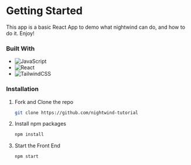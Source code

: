 # Getting Started
This app is a basic React App to demo what nightwind can do, and how to do it. 
Enjoy! 

### Built With 

* ![JavaScript](https://img.shields.io/badge/javascript-%23323330.svg?style=for-the-badge&logo=javascript&logoColor=%23F7DF1E)
* ![React](https://img.shields.io/badge/react-%2320232a.svg?style=for-the-badge&logo=react&logoColor=%2361DAFB)
* ![TailwindCSS](https://img.shields.io/badge/tailwindcss-%2338B2AC.svg?style=for-the-badge&logo=tailwind-css&logoColor=white)

### Installation
1. Fork and Clone the repo
   ```sh
   git clone https://github.com/nightwind-tutorial
   ```
2. Install npm packages
    ```sh
    npm install
    ```
4. Start the Front End
    ```sh
    npm start
    ```